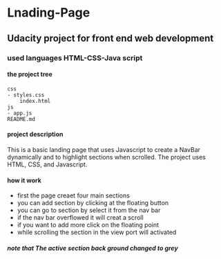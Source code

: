 # Lnading-Page
## Udacity project for front end web development
### used languages HTML-CSS-Java script

#### the project tree
	css
	- styles.css    
		index.html
	js
	- app.js
	README.md
  
  
  #### project description 
  This is a basic landing page that uses Javascript to create a NavBar dynamically and to highlight sections when scrolled. The project uses HTML, CSS, and Javascript.
  
  

#### how it work 
- first the page creaet four main sections
- you can add section by clicking at the floating button
- you can go to section by select it from the nav bar 
- if the nav bar overflowed it will creat a scroll
- if you want to add more click on the floating point
- while scrolling the section in the view port will activated 
##### note that   The active section back ground changed to  grey 

  
  
